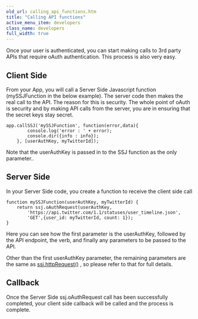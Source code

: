 ```yaml
---
old_url: calling_api_functions.htm
title: "Calling API functions"
active_menu_item: developers
class_name: developers
full_width: true
---
```



Once your user is authenticated, you can start making calls to 3rd party APIs that require oAuth authentication. This process is also very easy.

## Client Side

From your App, you will call a Server Side Javascript function (mySSJFunction in the below example). The server code then makes the real call to the API. The reason for this is security. The whole point of oAuth is security and by making API calls from the server, you are in ensuring that the secret keys stay secret.

    app.callSSJ('mySSJFunction', function(error,data){
            console.log('error : ' + error);
            console.dir({info : info});
        }, [userAuthKey, myTwitterId]);
Note that the userAuthKey is passed in to the SSJ function as the only parameter..
## Server Side

In your Server Side code, you create a function to receive the client side call

    function mySSJFunction(userAuthKey, myTwitterId) {
        return ssj.oAuthRequest(userAuthKey,
			'https://api.twitter.com/1.1/statuses/user_timeline.json',    
            'GET',{user_id: myTwitterId, count: 1});
    }
   


Here you can see how the first parameter is the userAuthKey, followed by the API endpoint, the verb, and finally any parameters to be passed to the API.

Other than the first userAuthKey parameter, the remaining parameters are the same as [ssj.httpRequest()](/developers/documentation/scripting-apis/server-side-api/ssj-object/web-service-calls/httprequest2) , so please refer to that for full details.

## Callback

Once the Server Side ssj.oAuthRequest call has been successfully completed, your client side callback will be called and the process is complete.
